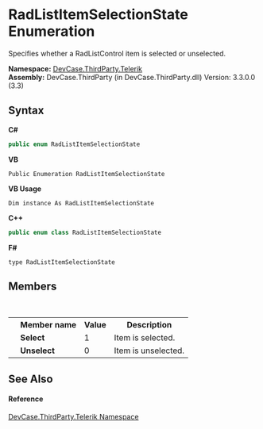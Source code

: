 # RadListItemSelectionState Enumeration
 

Specifies whether a RadListControl item is selected or unselected.

**Namespace:**&nbsp;<a href="N_DevCase_ThirdParty_Telerik">DevCase.ThirdParty.Telerik</a><br />**Assembly:**&nbsp;DevCase.ThirdParty (in DevCase.ThirdParty.dll) Version: 3.3.0.0 (3.3)

## Syntax

**C#**<br />
``` C#
public enum RadListItemSelectionState
```

**VB**<br />
``` VB
Public Enumeration RadListItemSelectionState
```

**VB Usage**<br />
``` VB Usage
Dim instance As RadListItemSelectionState
```

**C++**<br />
``` C++
public enum class RadListItemSelectionState
```

**F#**<br />
``` F#
type RadListItemSelectionState
```


## Members
&nbsp;<table><tr><th></th><th>Member name</th><th>Value</th><th>Description</th></tr><tr><td /><td target="F:DevCase.ThirdParty.Telerik.RadListItemSelectionState.Select">**Select**</td><td>1</td><td>Item is selected.</td></tr><tr><td /><td target="F:DevCase.ThirdParty.Telerik.RadListItemSelectionState.Unselect">**Unselect**</td><td>0</td><td>Item is unselected.</td></tr></table>

## See Also


#### Reference
<a href="N_DevCase_ThirdParty_Telerik">DevCase.ThirdParty.Telerik Namespace</a><br />